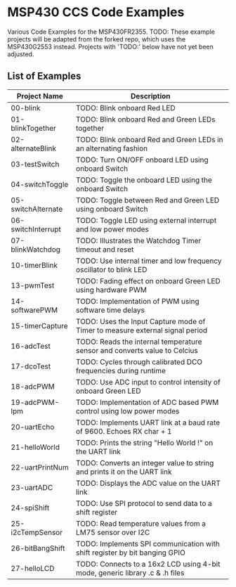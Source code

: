 # MSP430 CCS Code Examples
Various Code Examples for the MSP430FR2355.
TODO: These example projects will be adapted from the forked repo, which uses the MSP430G2553 instead. Projects with 'TODO:' below have not yet been adjusted. 

## List of Examples
| Project Name          | Description   |
| ----------------------|---------------|
| 00-blink              | TODO: Blink onboard Red LED
| 01-blinkTogether      | TODO: Blink onboard Red and Green LEDs together
| 02-alternateBlink     | TODO: Blink onboard Red and Green LEDs in an alternating fashion
| 03-testSwitch         | TODO: Turn ON/OFF onboard LED using onboard Switch
| 04-switchToggle       | TODO: Toggle the onboard LED using the onboard Switch
| 05-switchAlternate    | TODO: Toggle between Red and Green LED using onboard Switch
| 06-switchInterrupt    | TODO: Toggle LED using external interrupt and low power modes 
| 07-blinkWatchdog      | TODO: Illustrates the Watchdog Timer timeout and reset 
| 10-timerBlink         | TODO: Use internal timer and low frequency oscillator to blink LED
| 13-pwmTest            | TODO: Fading effect on onboard Green LED using hardware PWM
| 14-softwarePWM        | TODO: Implementation of PWM using software time delays
| 15-timerCapture       | TODO: Uses the Input Capture mode of Timer to measure external signal period
| 16-adcTest            | TODO: Reads the internal temperature sensor and converts value to Celcius
| 17-dcoTest            | TODO: Cycles through calibrated DCO frequencies during runtime
| 18-adcPWM             | TODO: Use ADC input to control intensity of onboard Green LED
| 19-adcPWM-lpm         | TODO: Implementation of ADC based PWM control using low power modes
| 20-uartEcho           | TODO: Implements UART link at a baud rate of 9600. Echoes RX char + 1
| 21-helloWorld         | TODO: Prints the string "Hello World !" on the UART link
| 22-uartPrintNum       | TODO: Converts an integer value to string and prints it on the UART link
| 23-uartADC            | TODO: Displays the ADC value on the UART link
| 24-spiShift           | TODO: Use SPI protocol to send data to a shift register
| 25-i2cTempSensor      | TODO: Read temperature values from a LM75 sensor over I2C
| 26-bitBangShift       | TODO: Implements SPI communication with shift register by bit banging GPIO
| 27-helloLCD           | TODO: Connects to a 16x2 LCD using 4-bit mode, generic library .c & .h files
